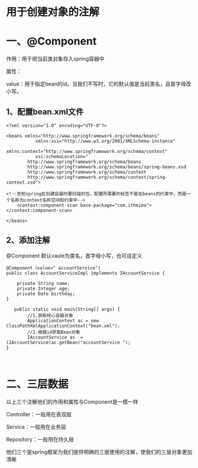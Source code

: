 # 用于创建对象的注解

# 一、@Component

作用：用于把当前类对象存入spring容器中

 属性：

​             value：用于指定bean的id。当我们不写时，它的默认值是当前类名，且首字母改小写。

## 1、配置bean.xml文件

```
<?xml version="1.0" encoding="UTF-8"?>

<beans xmlns="http://www.springframework.org/schema/beans"
           xmlns:xsi="http://www.w3.org/2001/XMLSchema-instance"
           xmlns:context="http://www.springframework.org/schema/context"
           xsi:schemaLocation="
        http://www.springframework.org/schema/beans
        http://www.springframework.org/schema/beans/spring-beans.xsd
        http://www.springframework.org/schema/context
        http://www.springframework.org/schema/context/spring-context.xsd">
        
<!--告知spring在创建容器时要扫描的包，配置所需要的标签不是在beans的约束中，而是一个名称为context名称空间和约束中-->
    <context:component-scan base-package="com.itheima"></context:component-scan>

</beans>
```

## 2、添加注解

@Component 默认vaule为类名，首字母小写，也可自定义

```
@Component（value=" accountService")
public class AccountServiceImpl implements IAccountService {

    private String name;
    private Integer age;
    private Date birthday;
}

   public static void main(String[] args) {
        //1.获取核心容器对象
        ApplicationContext ac = new ClassPathXmlApplicationContext("bean.xml");
        //2.根据id获取Bean对象
        IAccountService as  = (IAccountService)ac.getBean("accountService ");
}   
```

​    

# 二、三层数据

以上三个注解他们的作用和属性与Component是一模一样

Controller：一般用在表现层

 Service：一般用在业务层

 Repository：一般用在持久层

​    他们三个是spring框架为我们提供明确的三层使用的注解，使我们的三层对象更加清晰